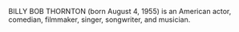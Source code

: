 BILLY BOB THORNTON (born August 4, 1955) is an American actor, comedian, filmmaker, singer, songwriter, and musician.
